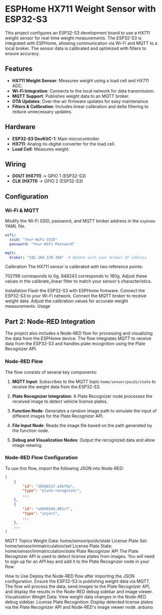# ESPHome HX711 Weight Sensor with ESP32-S3

This project configures an ESP32-S3 development board to use a HX711 weight sensor for real-time weight measurements. The ESP32-S3 is integrated with ESPHome, allowing communication via Wi-Fi and MQTT to a local broker. The sensor data is calibrated and optimized with filters to ensure accuracy.

## Features

- **HX711 Weight Sensor**: Measures weight using a load cell and HX711 ADC.
- **Wi-Fi Integration**: Connects to the local network for data transmission.
- **MQTT Support**: Publishes weight data to an MQTT broker.
- **OTA Updates**: Over-the-air firmware updates for easy maintenance.
- **Filters & Calibration**: Includes linear calibration and delta filtering to reduce unnecessary updates.

## Hardware

- **ESP32-S3 DevKitC-1**: Main microcontroller.
- **HX711**: Analog-to-digital converter for the load cell.
- **Load Cell**: Measures weight.
  
## Wiring

- **DOUT (HX711)** → GPIO 1 (ESP32-S3)
- **CLK (HX711)** → GPIO 2 (ESP32-S3)

## Configuration

### Wi-Fi & MQTT

Modify the Wi-Fi SSID, password, and MQTT broker address in the `esphome` YAML file.

```yaml
wifi:
  ssid: "Your-WiFi-SSID"
  password: "Your-WiFi-Password"

mqtt:
  broker: "192.168.129.188"  # Update with your broker IP address
```
Calibration
The HX711 sensor is calibrated with two reference points:

702796 corresponds to 0g.
848243 corresponds to 180g.
Adjust these values in the calibrate_linear filter to match your sensor's characteristics.

Installation
Flash the ESP32-S3 with ESPHome firmware.
Connect the ESP32-S3 to your Wi-Fi network.
Connect the MQTT broker to receive weight data.
Adjust the calibration values for accurate weight measurements.
Usage
## Part 2: Node-RED Integration

The project also includes a Node-RED flow for processing and visualizing the data from the ESPHome device. The flow integrates MQTT to receive data from the ESP32-S3 and handles plate recognition using the Plate Recognizer API.

### Node-RED Flow

The flow consists of several key components:

1. **MQTT Input**: Subscribes to the MQTT topic `home/sensor/poids/state` to receive the weight data from the ESP32-S3.

2. **Plate Recognizer Integration**: A Plate Recognizer node processes the received image to detect vehicle license plates.

3. **Function Node**: Generates a random image path to simulate the input of different images for the Plate Recognizer API.

4. **File Input Node**: Reads the image file based on the path generated by the function node.

5. **Debug and Visualization Nodes**: Output the recognized data and allow image viewing.

### Node-RED Flow Configuration

To use this flow, import the following JSON into Node-RED:

```json
[
    {
        "id": "38586517.a5bf9a",
        "type": "plate-recognizer",
        ...
    },
    {
        "id": "e4699284.081c7",
        "type": "inject",
        ...
    },
    ...
]
```

MQTT Topics
Weight Data: home/sensor/poids/state
License Plate Set: home/sensor/immatriculation/set
License Plate State: home/sensor/immatriculation/state
Plate Recognizer API
The Plate Recognizer API is used to detect license plates from images. You will need to sign up for an API key and add it to the Plate Recognizer node in your flow.

How to Use
Deploy the Node-RED flow after importing the JSON configuration.
Ensure the ESP32-S3 is publishing weight data via MQTT.
The flow will process the data, send images to the Plate Recognizer API, and display the results in the Node-RED debug sidebar and image viewer.
Visualization
Weight Data: View weight data changes in the Node-RED debug sidebar.
License Plate Recognition: Display detected license plates via the Plate Recognizer API and Node-RED's image viewer node.
arduino
